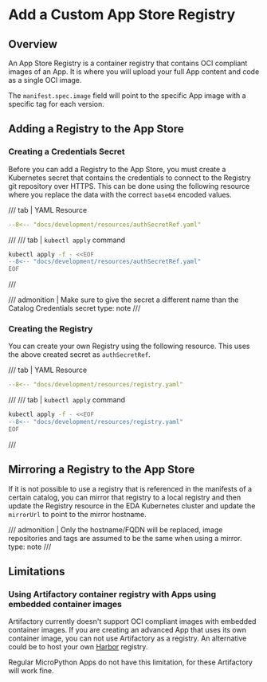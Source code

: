 # Add a Custom App Store Registry

## Overview

An App Store Registry is a container registry that contains OCI compliant images of an App. It is where you will upload your full App content and code as a single OCI image.

The `manifest.spec.image` field will point to the specific App image with a specific tag for each version.

## Adding a Registry to the App Store

### Creating a Credentials Secret

Before you can add a Registry to the App Store, you must create a Kubernetes secret that contains the credentials to connect to the Registry git repository over HTTPS. This can be done using the following resource where you replace the data with the correct `base64` encoded values.

/// tab | YAML Resource

```yaml
--8<-- "docs/development/resources/authSecretRef.yaml"
```

///
/// tab | `kubectl apply` command

```bash
kubectl apply -f - <<EOF
--8<-- "docs/development/resources/authSecretRef.yaml"
EOF
```

///

/// admonition | Make sure to give the secret a different name than the Catalog Credentials secret
    type: note
///

### Creating the Registry

You can create your own Registry using the following resource. This uses the above created secret as `authSecretRef`.

/// tab | YAML Resource

```yaml
--8<-- "docs/development/resources/registry.yaml"
```

///
/// tab | `kubectl apply` command

```bash
kubectl apply -f - <<EOF
--8<-- "docs/development/resources/registry.yaml"
EOF
```

///

## Mirroring a Registry to the App Store

If it is not possible to use a registry that is referenced in the manifests of a certain catalog, you can mirror that registry to a local registry and then update the Registry resource in the EDA Kubernetes cluster and update the `mirrorUrl` to point to the mirror hostname.

/// admonition | Only the hostname/FQDN will be replaced, image repositories and tags are assumed to be the same when using a mirror.
    type: note
///

## Limitations

### Using Artifactory container registry with Apps using embedded container images

Artifactory currently doesn't support OCI compliant images with embedded container images. If you are creating an advanced App that uses its own container image, you can not use Artifactory as a registry. An alternative could be to host your own [Harbor](https://goharbor.io/) registry.

Regular MicroPython Apps do not have this limitation, for these Artifactory will work fine.
